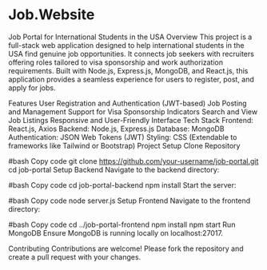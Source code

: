 # Job.Website
Job Portal for International Students in the USA 
Overview
This project is a full-stack web application designed to help international students in the USA find genuine job opportunities. It connects job seekers with recruiters offering roles tailored to visa sponsorship and work authorization requirements. Built with Node.js, Express.js, MongoDB, and React.js, this application provides a seamless experience for users to register, post, and apply for jobs.

Features
User Registration and Authentication (JWT-based)
Job Posting and Management
Support for Visa Sponsorship Indicators
Search and View Job Listings
Responsive and User-Friendly Interface
Tech Stack
Frontend: React.js, Axios
Backend: Node.js, Express.js
Database: MongoDB
Authentication: JSON Web Tokens (JWT)
Styling: CSS (Extendable to frameworks like Tailwind or Bootstrap)
Project Setup
Clone Repository

#bash
Copy code
git clone https://github.com/your-username/job-portal.git
cd job-portal
Setup Backend
Navigate to the backend directory:

#bash
Copy code
cd job-portal-backend
npm install
Start the server:

#bash
Copy code
node server.js
Setup Frontend
Navigate to the frontend directory:

#bash
Copy code
cd ../job-portal-frontend
npm install
npm start
Run MongoDB
Ensure MongoDB is running locally on localhost:27017.

Contributing
Contributions are welcome! Please fork the repository and create a pull request with your changes.
